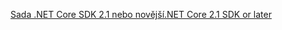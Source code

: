 [<span data-ttu-id="3e09c-101">Sada .NET Core SDK 2.1 nebo novější</span><span class="sxs-lookup"><span data-stu-id="3e09c-101">.NET Core 2.1 SDK or later</span></span>](https://dotnet.microsoft.com/download/dotnet-core)
